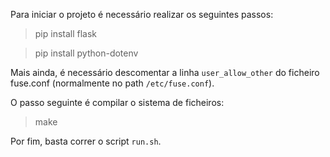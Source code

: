 Para iniciar o projeto é necessário realizar os seguintes passos:

> pip install flask

> pip install python-dotenv

Mais ainda, é necessário descomentar a linha `user_allow_other` do ficheiro fuse.conf (normalmente no path `/etc/fuse.conf`).

O passo seguinte é compilar o sistema de ficheiros:

> make

Por fim, basta correr o script `run.sh`.
